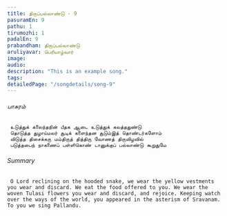 ```yaml
---
title: ​திருப்பல்லாண்டு - 9
pasuramEn: 9
pathu: 1
tirumozhi: 1
padalEn: 9
prabandham: திருப்பல்லாண்டு
aruliyavar: பெரியாழ்வார்
image: 
audio: 
description: "This is an example song."
tags: 
detailedPage: "/songdetails/song-9"
---
```

###### பாசுரம்


	 உடுத்துக் கலைந்தநின் பீதக ஆடை உடுத்துக் கலத்ததுண்டு
	 தொடுத்த துழாய்மலர் சூடிக் களைந்தன சூடும்இத் தொண்டர்களோம்
	 விடுத்த திசைக்கரு மம்திருத் தித்திரு வோணத் திருவிழவில்
	 படுத்தபைந் நாகணைப் பள்ளிகொண் டானுக்குப் பல்லாண்டு கூறுதுமே 
	

###### Summary


	 O Lord reclining on the hooded snake, we wear the yellow vestments you wear and discard. We eat the food offered to you. We wear the woven Tulasi flowers you wear and discard, and rejoice. Keeping watch over the ways of the world, you appeared in the asterism of Sravanam. To you we sing Pallandu.
	